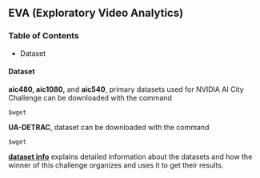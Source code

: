 ## EVA (Exploratory Video Analytics)

### Table of Contents
* Dataset




#### Dataset
__aic480, aic1080,__ and __aic540__, primary datasets used for NVIDIA AI City Challenge can be downloaded with the command

`$wget `

__UA-DETRAC__, dataset can be downloaded with the command

`$wget `


__[dataset info](data/README.md)__ explains detailed information about the  datasets
and how the winner of this challenge organizes and uses it to get their results.

